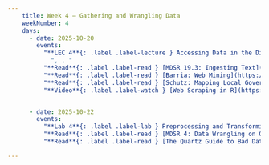 ```yaml
---
    title: Week 4 – Gathering and Wrangling Data
    weekNumber: 4
    days:
      - date: 2025-10-20
        events:
          "**LEC 4**{: .label .label-lecture } Accessing Data in the Digital Age":
            ", , "
          "**Read**{: .label .label-read } [MDSR 19.3: Ingesting Text](https://mdsr-book.github.io/mdsr3e/19-text.html#ingesting-text)":
          "**Read**{: .label .label-read } [Barria: Web Mining](https://www.taylorfrancis.com/chapters/edit/10.1201/9781003010623-12/web-mining-gonzalo-barr%C3%ADa)":
          "**Read**{: .label .label-read } [Schutz: Mapping Local Government Priorities](https://www.sciencedirect.com/science/article/pii/S1757780225000708)":
          "**Video**{: .label .label-watch } [Web Scraping in R](https://www.youtube.com/watch?v=Tle-82lr4fY)":


      - date: 2025-10-22
        events:
          "**Lab 4**{: .label .label-lab } Preprocessing and Transforming Data":
          "**Read**{: .label .label-read } [MDSR 4: Data Wrangling on One Table](https://mdsr-book.github.io/mdsr3e/04-dataI.html)":
          "**Read**{: .label .label-read } [The Quartz Guide to Bad Data](https://github.com/Quartz/bad-data-guide)":

---
```

